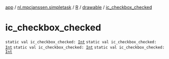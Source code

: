 [app](../../../index.md) / [nl.mpcjanssen.simpletask](../../index.md) / [R](../index.md) / [drawable](index.md) / [ic_checkbox_checked](.)

# ic_checkbox_checked

`static val ic_checkbox_checked: `[`Int`](https://kotlinlang.org/api/latest/jvm/stdlib/kotlin/-int/index.html)
`static val ic_checkbox_checked: `[`Int`](https://kotlinlang.org/api/latest/jvm/stdlib/kotlin/-int/index.html)
`static val ic_checkbox_checked: `[`Int`](https://kotlinlang.org/api/latest/jvm/stdlib/kotlin/-int/index.html)
`static val ic_checkbox_checked: `[`Int`](https://kotlinlang.org/api/latest/jvm/stdlib/kotlin/-int/index.html)